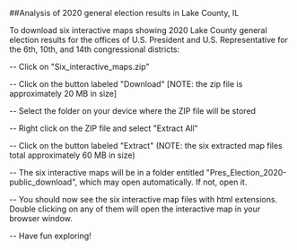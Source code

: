 ##Analysis of 2020 general election results in Lake County, IL

To download six interactive maps showing 2020 Lake County general election results for the offices of U.S. President and 
U.S. Representative for the 6th, 10th, and 14th congressional districts:

-- Click on "Six_interactive_maps.zip"

-- Click on the button labeled "Download" [NOTE: the zip file is approximately 20 MB in size]

-- Select the folder on your device where the ZIP file will be stored

-- Right click on the ZIP file and select "Extract All"

-- Click on the button labeled "Extract" (NOTE: the six extracted map files total approximately 60 MB in size)

-- The six interactive maps will be in a folder entitled "Pres_Election_2020-public_download", which may 
open automatically. If not, open it. 

-- You should now see the six interactive map files with html extensions. Double clicking on any of them 
will open the interactive map in your browser window.

-- Have fun exploring!

